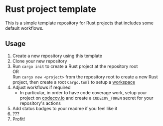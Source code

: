 # Rust project template

This is a simple template repository for Rust projects that includes some default workflows.

## Usage

1. Create a new repository using this template
2. Clone your new repository
3. Run `cargo init` to create a Rust project at the repository root<br/>
   OR<br/>
   Run `cargo new <project>` from the repository root to create a new Rust project, then create a root `Cargo.toml` to setup a [workspace](https://doc.rust-lang.org/book/ch14-03-cargo-workspaces.html)
4. Adjust workflows if required
   * In particular, in order to have code coverage work, setup your project on [codecov.io](https://about.codecov.io/) and create a `CODECOV_TOKEN` secret for your repository's actions
5. Add status badges to your readme if you feel like it
6. ???
7. Profit!
